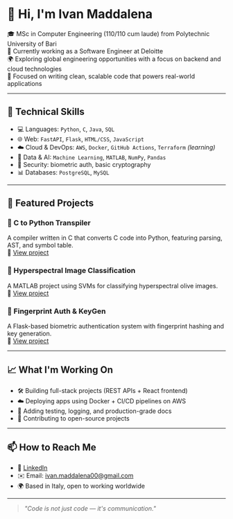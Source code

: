 # 👋 Hi, I'm Ivan Maddalena

🎓 MSc in Computer Engineering (110/110 cum laude) from Polytechnic University of Bari  
💼 Currently working as a Software Engineer at Deloitte  
🌍 Exploring global engineering opportunities with a focus on backend and cloud technologies  
🚀 Focused on writing clean, scalable code that powers real-world applications

---

## 🧠 Technical Skills

- 💻 Languages: `Python`, `C`, `Java`, `SQL`
- 🌐 Web: `FastAPI`, `Flask`, `HTML/CSS`, `JavaScript`
- ☁️ Cloud & DevOps: `AWS`, `Docker`, `GitHub Actions`, `Terraform` *(learning)*
- 🔎 Data & AI: `Machine Learning`, `MATLAB`, `NumPy`, `Pandas`
- 🔐 Security: biometric auth, basic cryptography
- 📊 Databases: `PostgreSQL`, `MySQL`

---

## 📂 Featured Projects

### 🔁 C to Python Transpiler  
A compiler written in C that converts C code into Python, featuring parsing, AST, and symbol table.  
🔗 [View project](https://github.com/domenicodegioia/transpiler_C2Python)

### 🌱 Hyperspectral Image Classification  
A MATLAB project using SVMs for classifying hyperspectral olive images.  
🔗 [View project](https://github.com/IvanMaddalena/hyperspectral-olive-classification)

### 🧬 Fingerprint Auth & KeyGen  
A Flask-based biometric authentication system with fingerprint hashing and key generation.  
🔗 [View project](https://github.com/IvanMaddalena/flask_fingerprint)

---

## 📈 What I'm Working On

- 🛠️ Building full-stack projects (REST APIs + React frontend)
- ☁️ Deploying apps using Docker + CI/CD pipelines on AWS
- 🧪 Adding testing, logging, and production-grade docs
- 🤝 Contributing to open-source projects

---

## 📫 How to Reach Me

- 💼 [LinkedIn](www.linkedin.com/in/ivan-maddalena)
- ✉️ Email: ivan.maddalena00@gmail.com
- 🌍 Based in Italy, open to working worldwide

---

> _"Code is not just code — it's communication."_  


